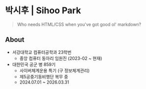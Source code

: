 # 박시후 | Sihoo Park
> Who needs HTML/CSS when you've got good ol' markdown?
> 
## About
- 서강대학교 컴퓨터공학과 23학번
  - 중앙 컴퓨터 동아리 <SGCC> 임원진 (2023-02 ~ 현재)
- 대한민국 공군 병 859기
  - 사이버체계운용 특기 (구 정보체계관리)
  - 제5공중기동비행단 복무 중
  - 2024.07.01 ~ 2026.03.31
